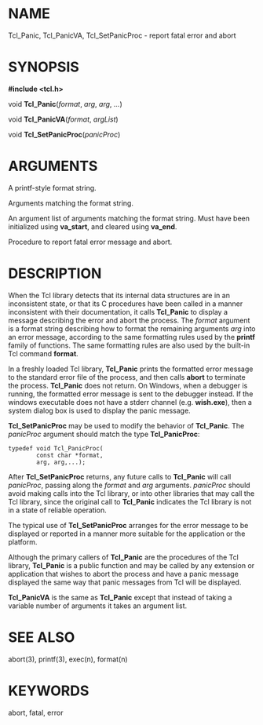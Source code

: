 # NAME

Tcl_Panic, Tcl_PanicVA, Tcl_SetPanicProc - report fatal error and abort

# SYNOPSIS

**#include \<tcl.h\>**

void **Tcl_Panic**(*format*, *arg*, *arg*, *\...*)

void **Tcl_PanicVA**(*format*, *argList*)

void **Tcl_SetPanicProc**(*panicProc*)

# ARGUMENTS

A printf-style format string.

Arguments matching the format string.

An argument list of arguments matching the format string. Must have been
initialized using **va_start**, and cleared using **va_end**.

Procedure to report fatal error message and abort.

# DESCRIPTION

When the Tcl library detects that its internal data structures are in an
inconsistent state, or that its C procedures have been called in a
manner inconsistent with their documentation, it calls **Tcl_Panic** to
display a message describing the error and abort the process. The
*format* argument is a format string describing how to format the
remaining arguments *arg* into an error message, according to the same
formatting rules used by the **printf** family of functions. The same
formatting rules are also used by the built-in Tcl command **format**.

In a freshly loaded Tcl library, **Tcl_Panic** prints the formatted
error message to the standard error file of the process, and then calls
**abort** to terminate the process. **Tcl_Panic** does not return. On
Windows, when a debugger is running, the formatted error message is sent
to the debugger instead. If the windows executable does not have a
stderr channel (e.g. **wish.exe**), then a system dialog box is used to
display the panic message.

**Tcl_SetPanicProc** may be used to modify the behavior of
**Tcl_Panic**. The *panicProc* argument should match the type
**Tcl_PanicProc**:

    typedef void Tcl_PanicProc(
            const char *format,
            arg, arg,...);

After **Tcl_SetPanicProc** returns, any future calls to **Tcl_Panic**
will call *panicProc*, passing along the *format* and *arg* arguments.
*panicProc* should avoid making calls into the Tcl library, or into
other libraries that may call the Tcl library, since the original call
to **Tcl_Panic** indicates the Tcl library is not in a state of reliable
operation.

The typical use of **Tcl_SetPanicProc** arranges for the error message
to be displayed or reported in a manner more suitable for the
application or the platform.

Although the primary callers of **Tcl_Panic** are the procedures of the
Tcl library, **Tcl_Panic** is a public function and may be called by any
extension or application that wishes to abort the process and have a
panic message displayed the same way that panic messages from Tcl will
be displayed.

**Tcl_PanicVA** is the same as **Tcl_Panic** except that instead of
taking a variable number of arguments it takes an argument list.

# SEE ALSO

abort(3), printf(3), exec(n), format(n)

# KEYWORDS

abort, fatal, error

<!---
-->

